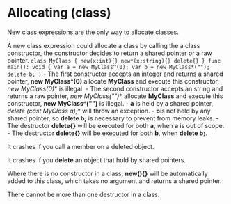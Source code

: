 # Allocating (class)

New class expressions are the only way to allocate classes.

A new class expression could allocate a class by calling the a class constructor, the constructor decides to return a shared pointer or a raw pointer. ``` class MyClass { new(x:int){} new*(x:string){} delete{} } func main(): void { var a = new MyClass^(0); var b = new MyClass*(""); delete b; } ``` - The first constructor accepts an integer and returns a shared pointer, **new MyClass^(0)** allocate **MyClass** and execute this constructor, **new MyClass*(0)** is illegal. - The second constructor accepts an string and returns a raw pointer, **new MyClass*("")** allocate **MyClass** and execute this constructor, **new MyClass^("")** is illegal. - **a** is held by a shared pointer, **delete (cast MyClass* a);** will throw an exception. - **b**is not held by any shared pointer, so **delete b;** is necessary to prevent from memory leaks. - The destructor **delete{}** will be executed for both **a**, when **a** is out of scope. - The destructor **delete{}** will be executed for both **b**, when **delete b;**.

It crashes if you call a member on a deleted object.

It crashes if you **delete** an object that hold by shared pointers.

Where there is no constructor in a class, **new(){}** will be automatically added to this class, which takes no argument and returns a shared pointer.

There cannot be more than one destructor in a class.

